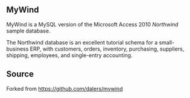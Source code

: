 ## MyWind

MyWind is a MySQL version of the Microsoft Access 2010 *Northwind* sample database.

The Northwind database is an excellent tutorial schema for a 
small-business ERP, with customers, orders, inventory, purchasing, 
suppliers, shipping, employees, and single-entry accounting.

## Source
Forked from https://github.com/dalers/mywind
